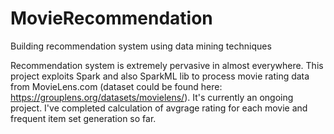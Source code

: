 # MovieRecommendation
Building recommendation system using data mining techniques

Recommendation system is extremely pervasive in almost everywhere. This project exploits Spark and also SparkML lib to process movie rating data from MovieLens.com (dataset could be found here: https://grouplens.org/datasets/movielens/). It's currently an ongoing project. I've completed calculation of avgrage rating for each movie and frequent item set generation so far. 
